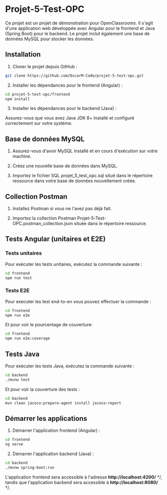 # Projet-5-Test-OPC

Ce projet est un projet de démonstration pour OpenClassrooms. Il s'agit d'une application web développée avec Angular pour le frontend et Java (Spring Boot) pour le backend. Le projet inclut également une base de données MySQL pour stocker les données.

## Installation

1. Cloner le projet depuis GitHub :

```bash
git clone https://github.com/OscarM-Code/projet-5-test-opc.git
```

2. Installer les dépendances pour le frontend (Angular) :

```bash
cd projet-5-test-opc/frontend
npm install
```

3. Installer les dépendances pour le backend (Java) :

Assurez-vous que vous avez Java JDK 8+ installé et configuré correctement sur votre système.


## Base de données MySQL

1. Assurez-vous d'avoir MySQL installé et en cours d'exécution sur votre machine.

2. Créez une nouvelle base de données dans MySQL.

3. Importez le fichier SQL projet_5_test_opc.sql situé dans le répertoire ressource dans votre base de données nouvellement créée.

## Collection Postman

1. Installez Postman si vous ne l'avez pas déjà fait.

2. Importez la collection Postman Projet-5-Test-OPC.postman_collection.json située dans le répertoire ressource.

## Tests Angular (unitaires et E2E)

### Tests unitaires

Pour exécuter les tests unitaires, exécutez la commande suivante :

```bash
cd frontend
npm run test
```
### Tests E2E

Pour executer les test end-to-en vous pouvez effectuer la commande :

```bash
cd frontend
npm run e2e
```

Et pour voir le pourcentage de couverture:

```bash
cd frontend
npm run e2e:coverage
```

## Tests Java

Pour exécuter les tests Java, exécutez la commande suivante :

```bash
cd backend
./mvnw test
```

Et pour voir la couverture des tests : 

```bash
cd backend
mvn clean jacoco:prepare-agent install jacoco:report
```

## Démarrer les applications

1. Démarrer l'application frontend (Angular) :

```bash
cd frontend
ng serve

```

2. Démarrer l'application backend (Java) :

```bash
cd backend
./mvnw spring-boot:run
```


L'application frontend sera accessible à l'adresse **http://localhost:4200/** */, tandis que l'application backend sera accessible à **http://localhost:8080/** */.